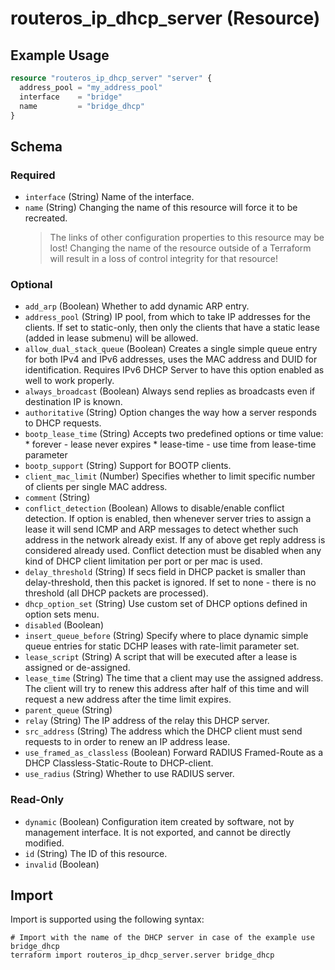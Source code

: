 # routeros_ip_dhcp_server (Resource)


## Example Usage
```terraform
resource "routeros_ip_dhcp_server" "server" {
  address_pool = "my_address_pool"
  interface    = "bridge"
  name         = "bridge_dhcp"
}
```

<!-- schema generated by tfplugindocs -->
## Schema

### Required

- `interface` (String) Name of the interface.
- `name` (String) Changing the name of this resource will force it to be recreated.
	> The links of other configuration properties to this resource may be lost!
	> Changing the name of the resource outside of a Terraform will result in a loss of control integrity for that resource!

### Optional

- `add_arp` (Boolean) Whether to add dynamic ARP entry.
- `address_pool` (String) IP pool, from which to take IP addresses for the clients. If set to static-only, then only the clients that have a static lease (added in lease submenu) will be allowed.
- `allow_dual_stack_queue` (Boolean) Creates a single simple queue entry for both IPv4 and IPv6 addresses, uses the MAC address and DUID for identification. Requires IPv6 DHCP Server to have this option enabled as well to work properly.
- `always_broadcast` (Boolean) Always send replies as broadcasts even if destination IP is known.
- `authoritative` (String) Option changes the way how a server responds to DHCP requests.
- `bootp_lease_time` (String) Accepts two predefined options or time value: * forever - lease never expires * lease-time - use time from lease-time parameter
- `bootp_support` (String) Support for BOOTP clients.
- `client_mac_limit` (Number) Specifies whether to limit specific number of clients per single MAC address.
- `comment` (String)
- `conflict_detection` (Boolean) Allows to disable/enable conflict detection. If option is enabled, then whenever server tries to assign a lease it will send ICMP and ARP messages to detect whether such address in the network already exist. If any of above get reply address is considered already used. Conflict detection must be disabled when any kind of DHCP client limitation per port or per mac is used.
- `delay_threshold` (String) If secs field in DHCP packet is smaller than delay-threshold, then this packet is ignored. If set to none - there is no threshold (all DHCP packets are processed).
- `dhcp_option_set` (String) Use custom set of DHCP options defined in option sets menu.
- `disabled` (Boolean)
- `insert_queue_before` (String) Specify where to place dynamic simple queue entries for static DCHP leases with rate-limit parameter set.
- `lease_script` (String) A script that will be executed after a lease is assigned or de-assigned.
- `lease_time` (String) The time that a client may use the assigned address. The client will try to renew this address after half of this time and will request a new address after the time limit expires.
- `parent_queue` (String)
- `relay` (String) The IP address of the relay this DHCP server.
- `src_address` (String) The address which the DHCP client must send requests to in order to renew an IP address lease.
- `use_framed_as_classless` (Boolean) Forward RADIUS Framed-Route as a DHCP Classless-Static-Route to DHCP-client.
- `use_radius` (String) Whether to use RADIUS server.

### Read-Only

- `dynamic` (Boolean) Configuration item created by software, not by management interface. It is not exported, and cannot be directly modified.
- `id` (String) The ID of this resource.
- `invalid` (Boolean)

## Import
Import is supported using the following syntax:
```shell
# Import with the name of the DHCP server in case of the example use bridge_dhcp
terraform import routeros_ip_dhcp_server.server bridge_dhcp
```
